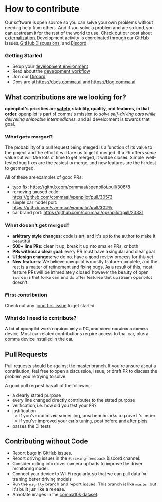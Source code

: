 # How to contribute

Our software is open source so you can solve your own problems without needing help from others. And if you solve a problem and are so kind, you can upstream it for the rest of the world to use. Check out our [post about externalization](https://blog.comma.ai/a-2020-theme-externalization/). Development activity is coordinated through our GitHub Issues, [GitHub Discussions](https://github.com/commaai/openpilot/discussions), and [Discord](https://discord.comma.ai).

### Getting Started

* Setup your [development environment](../tools/)
* Read about the [development workflow](WORKFLOW.md)
* Join our [Discord](https://discord.comma.ai)
* Docs are at https://docs.comma.ai and https://blog.comma.ai

## What contributions are we looking for?

**openpilot's priorities are [safety](SAFETY.md), stability, quality, and features, in that order.** openpilot is part of comma's mission to *solve self-driving cars while delivering shippable intermediaries*, and **all** development is towards that goal. 

### What gets merged?

The probability of a pull request being merged is a function of its value to the project and the effort it will take us to get it merged.
If a PR offers *some* value but will take lots of time to get merged, it will be closed.
Simple, well-tested bug fixes are the easiest to merge, and new features are the hardest to get merged. 

All of these are examples of good PRs:
* typo fix: https://github.com/commaai/openpilot/pull/30678
* removing unused code: https://github.com/commaai/openpilot/pull/30573
* simple car model port: https://github.com/commaai/openpilot/pull/30245
* car brand port: https://github.com/commaai/openpilot/pull/23331

### What doesn't get merged?

* **arbitrary style changes**: code is art, and it's up to the author to make it beautiful
* **500+ line PRs**: clean it up, break it up into smaller PRs, or both
* **PRs without a clear goal**: every PR must have a singular and clear goal
* **UI design changes**: we do not have a good review process for this yet
* **New features**: We believe openpilot is mostly feature-complete, and the rest is a matter of refinement and fixing bugs. As a result of this, most feature PRs will be immediately closed, however the beauty of open source is that forks can and do offer features that upstream openpilot doesn't.

### First contribution

Check out any [good first issue](https://github.com/commaai/openpilot/issues?q=is%3Aissue+is%3Aopen+label%3A%22good+first+issue%22) to get started.

### What do I need to contribute?

A lot of openpilot work requires only a PC, and some requires a comma device.
Most car-related contributions require access to that car, plus a comma device installed in the car.

## Pull Requests

Pull requests should be against the master branch. If you're unsure about a contribution, feel free to open a discussion, issue, or draft PR to discuss the problem you're trying to solve.

A good pull request has all of the following:
* a clearly stated purpose
* every line changed directly contributes to the stated purpose
* verification, i.e. how did you test your PR?
* justification
  * if you've optimized something, post benchmarks to prove it's better
  * if you've improved your car's tuning, post before and after plots
* passes the CI tests

## Contributing without Code

* Report bugs in GitHub issues.
* Report driving issues in the `#driving-feedback` Discord channel.
* Consider opting into driver camera uploads to improve the driver monitoring model.
* Connect your device to Wi-Fi regularly, so that we can pull data for training better driving models.
* Run the `nightly` branch and report issues. This branch is like `master` but it's built just like a release.
* Annotate images in the [comma10k dataset](https://github.com/commaai/comma10k).
